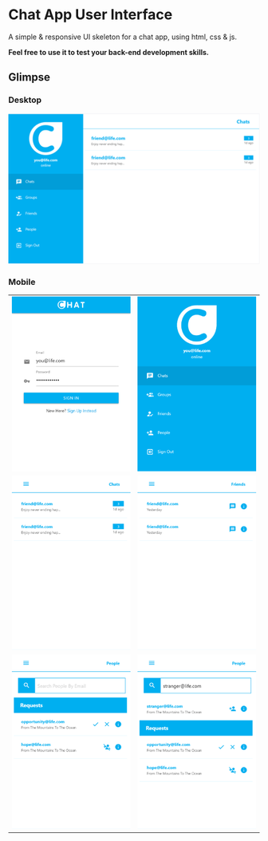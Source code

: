 # Chat App User Interface

A simple & responsive UI skeleton for a chat app, using html, css &amp; js.

**Feel free to use it to test your back-end development skills.**

## Glimpse

### Desktop

<img  src="glimpse/desktop.png"/>

### Mobile

| | |
|------|-------|
|<img  src="glimpse/mobile1.png"  width="400">|<img  src="glimpse/mobile2.png"  width="400">|
|<img  src="glimpse/mobile3.png"  width="400">|<img  src="glimpse/mobile4.png"  width="400">|
|<img  src="glimpse/mobile5.png"  width="400">|<img  src="glimpse/mobile6.png"  width="400">|



